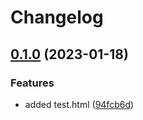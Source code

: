 # Changelog

## [0.1.0](https://github.com/dvsa/rsp-validation-package-rp-test/compare/v0.0.1...v0.1.0) (2023-01-18)


### Features

* added test.html ([94fcb6d](https://github.com/dvsa/rsp-validation-package-rp-test/commit/94fcb6d08c903960a30c9c293aa2a3b45fe67769))
